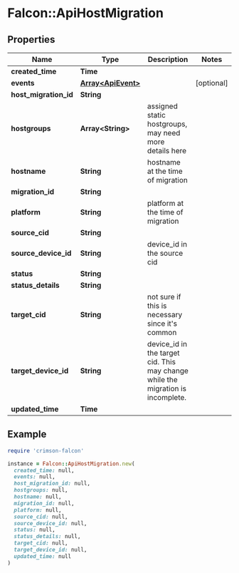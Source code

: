 # Falcon::ApiHostMigration

## Properties

| Name | Type | Description | Notes |
| ---- | ---- | ----------- | ----- |
| **created_time** | **Time** |  |  |
| **events** | [**Array&lt;ApiEvent&gt;**](ApiEvent.md) |  | [optional] |
| **host_migration_id** | **String** |  |  |
| **hostgroups** | **Array&lt;String&gt;** | assigned static hostgroups, may need more details here |  |
| **hostname** | **String** | hostname at the time of migration |  |
| **migration_id** | **String** |  |  |
| **platform** | **String** | platform at the time of migration |  |
| **source_cid** | **String** |  |  |
| **source_device_id** | **String** | device_id in the source cid |  |
| **status** | **String** |  |  |
| **status_details** | **String** |  |  |
| **target_cid** | **String** | not sure if this is necessary since it&#39;s common |  |
| **target_device_id** | **String** | device_id in the target cid. This may change while the migration is incomplete. |  |
| **updated_time** | **Time** |  |  |

## Example

```ruby
require 'crimson-falcon'

instance = Falcon::ApiHostMigration.new(
  created_time: null,
  events: null,
  host_migration_id: null,
  hostgroups: null,
  hostname: null,
  migration_id: null,
  platform: null,
  source_cid: null,
  source_device_id: null,
  status: null,
  status_details: null,
  target_cid: null,
  target_device_id: null,
  updated_time: null
)
```

